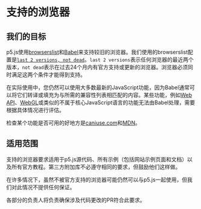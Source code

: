 # 支持的浏览器

## 我们的目标
p5.js使用[browserslist](https://browsersl.ist/)和[Babel](https://babeljs.io/)来支持较旧的浏览器。我们使用的browserslist配置是[`last 2 versions, not dead`](https://browserslist.dev/?q=bGFzdCAyIHZlcnNpb25zLCBub3QgZGVhZA%3D%3D)。`last 2 versions`表示任何浏览器的最近两个版本，`not dead`表示在过去24个月内有官方支持或更新的浏览器。浏览器必须同时满足这两个条件才能得到支持。

在实际使用中，您仍然可以使用大多数最新的JavaScript功能，因为Babel通常可以将它们转译或填充为与所需的兼容性列表相匹配的内容。某些功能，例如[Web API](https://developer.mozilla.org/en-US/docs/Web/API)、[WebGL](https://developer.mozilla.org/en-US/docs/Web/API/WebGL_API)或类似的不属于核心JavaScript语言的功能无法由Babel处理，需要根据具体情况进行评估。

检查某个功能是否可用的好地方是[caniuse.com](https://caniuse.com/)和[MDN](https://developer.mozilla.org/en-US/)。

## 适用范围
支持的浏览器要求适用于p5.js源代码、所有示例（包括网站示例页面和文档）以及所有官方教程。第三方附加库不必遵守相同的要求，但鼓励他们这样做。

在许多情况下，虽然不被官方支持的浏览器可能仍然可以与p5.js一起使用，但我们对此情况不提供任何保证。

各部分的负责人将负责确保涉及代码更改的PR符合此要求。
